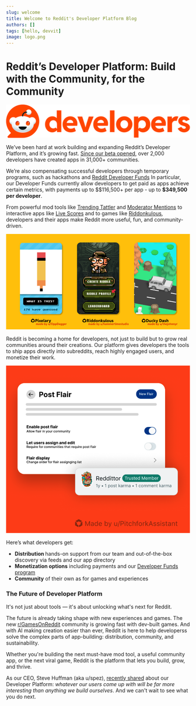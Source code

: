 ```yaml
---
slug: welcome
title: Welcome to Reddit's Developer Platform Blog
authors: []
tags: [hello, devvit]
image: logo.png
---
```


# Reddit’s Developer Platform: Build with the Community, for the Community

![image](logo.svg)

We’ve been hard at work building and expanding Reddit’s Developer Platform, and it’s growing fast. <!--truncate --> [Since our beta opened](https://www.reddit.com/r/Devvit/comments/1ddmgah/welcome_to_rdevvit/), over 2,000 developers have created apps in 31,000+ communities.

We’re also compensating successful developers through temporary programs, such as hackathons and [Reddit Developer Funds](https://developers.reddit.com/docs/reddit_developer_funds) In particular, our Developer Funds currently allow developers to get paid as apps achieve certain metrics, with payments up to $\$116,500+ per app - up to <strong>\$349,500 per developer</strong>.

From powerful mod tools like [Trending Tattler](https://developers.reddit.com/apps/trendingtattler) and [Moderator Mentions](https://developers.reddit.com/apps/mod-mentions) to interactive apps like [Live Scores](https://www.reddit.com/r/realmadrid/comments/1k8kflj/match_thread_fc_barcelona_vs_real_madrid_live/) and to games like [Riddonkulous](https://www.reddit.com/r/riddonkulous/), developers and their apps make Reddit more useful, fun, and community-driven.

![image](featured-games.png)

Reddit is becoming a home for developers, not just to build but to grow real communities around their creations. Our platform gives developers the tools to ship apps directly into subreddits, reach highly engaged users, and monetize their work.

![image](post-flair.png)

Here’s what developers get:

- <strong> Distribution </strong> hands-on support from our team and out-of-the-box discovery via feeds and our app directory
- <strong>Monetization options</strong> including payments and our [Developer Funds program](https://developers.reddit.com/docs/reddit_developer_funds)
- <strong>Community</strong> of their own as for games and experiences

### The Future of Developer Platform

It's not just about tools — it's about unlocking what's next for Reddit.

The future is already taking shape with new experiences and games. The new [r/GamesOnReddit](https://www.reddit.com/r/GamesOnReddit) community is growing fast with dev-built games. And with AI making creation easier than ever, Reddit is here to help developerss solve the complex parts of app-building: distribution, community, and sustainability.

Whether you're building the next must-have mod tool, a useful community app, or the next viral game, Reddit is the platform that lets you build, grow, and thrive.

As our CEO, Steve Huffman (aka u/spez), [recently shared](https://www.reddit.com/user/spez/comments/1kfciml/reddits_next_chapter_smarter_easier_still_human/) about our Developer Platform: _whatever our users come up with will be far more interesting than anything we build ourselves_. And we can't wait to see what you do next.
